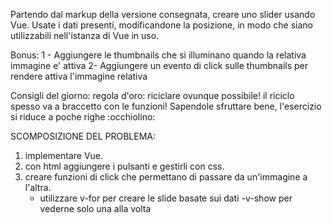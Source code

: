 Partendo dal markup della versione consegnata, creare uno slider usando Vue.
Usate i dati presenti, modificandone la posizione, in modo che siano utilizzabili nell'istanza di Vue in uso.

Bonus:
1 - Aggiungere le thumbnails che si illuminano quando la relativa immagine e' attiva
2-  Aggiungere un evento di click sulle thumbnails per rendere attiva l'immagine relativa

Consigli del giorno:
regola d'oro: riciclare ovunque possibile!
il riciclo spesso va a braccetto con le funzioni! Sapendole sfruttare bene, l'esercizio si riduce a poche righe :occhiolino:

SCOMPOSIZIONE DEL PROBLEMA:

1) implementare Vue.
2) con html aggiungere i pulsanti e gestirli con css.
3) creare funzioni di click che permettano di passare da un'immagine a l'altra.
    - utilizzare v-for per creare le slide basate sui dati
    -v-show per vederne solo una alla volta